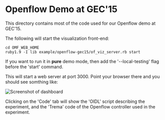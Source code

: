 # Openflow Demo at GEC'15

This directory contains most of the code used for our Openflow demo at GEC'15.

The following will start the visualization front-end:

    cd OMF_WEB_HOME
    ruby1.9 -I lib example/openflow-gec15/of_viz_server.rb start
    
If you want to run it in **pure** demo mode, then add the '--local-testing' flag before the 'start' command.

This will start a web server at port 3000. Point your browser there and you should see somthing like:

![Screenshot of dashboard](https://raw.github.com/mytestbed/omf_web/master/example/openflow-gec15/doc/screenshot.png "Screenshot")

Clicking on the 'Code' tab will show the 'OIDL' script describing the experiment, and the 'Trema' code of the Openflow controller
used in the experiment.
 




